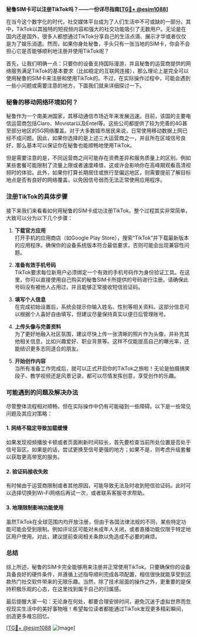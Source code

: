 **秘鲁SIM卡可以注册TikTok吗？——一份详尽指南[[TG💪+ @esim1088](https://t.me/s/esim1088)]**

在当今这个数字化的时代，社交媒体平台成为了人们生活中不可或缺的一部分。其中，TikTok以其独特的短视频内容和强大的社交功能吸引了无数用户。无论是在国内还是国外，很多人都想通过TikTok分享自己的生活点滴、展示才华或者仅仅是为了娱乐消遣。然而，如果你身处秘鲁，手头只有一张当地的SIM卡，你会不会担心它是否能够顺利地注册并使用TikTok呢？

首先，让我们明确一点：只要你的设备支持国际漫游，并且秘鲁的运营商提供的网络服务满足TikTok的基本要求（比如稳定的互联网连接），那么理论上是完全可以使用秘鲁的SIM卡来注册和使用TikTok的。不过，在实际操作过程中，可能会遇到一些小问题或需要注意的地方，下面我们就来详细探讨一下。

### 秘鲁的移动网络环境如何？

秘鲁作为一个南美洲国家，其移动通信市场近年来发展迅速。目前，该国的主要电信运营商包括Claro、Movistar以及Entel等。这些公司都提供了较为完善的4G甚至部分地区的5G网络覆盖。对于大多数城市居民来说，日常使用移动数据上网已经不成问题。因此，如果你选择的是上述三大运营商之一，并且所在区域信号良好，那么基本可以保证你在秘鲁也能顺畅地使用TikTok。

但是需要注意的是，不同运营商之间可能存在资费差异和服务质量上的区别。例如某些套餐可能限制了流量上限或者速度峰值，这或许会影响你在高峰期观看高清视频时的体验。此外，如果你打算长期居住或旅行至偏远地区，则需要提前了解目标地点是否有良好的网络覆盖，以免因信号弱而无法正常使用应用程序。

### 注册TikTok的具体步骤

接下来我们来看看如何用秘鲁的SIM卡成功注册TikTok。整个过程其实非常简单，大致可以分为以下几个步骤：

1. **下载官方应用**  
   打开手机的应用商店（如Google Play Store），搜索“TikTok”并下载最新版本的应用程序。确保你的设备系统版本符合最低要求，否则可能会出现兼容性问题。

2. **准备有效手机号码**  
   TikTok要求每位新用户必须绑定一个有效的手机号码作为身份验证工具。在这里，你可以直接使用自己购买的秘鲁SIM卡所提供的号码进行注册。请确保此号码没有被他人占用过，并且能够正常接收短信验证码。

3. **填写个人信息**  
   在完成初始设置后，系统会提示你输入姓名、性别等相关资料。这部分信息可以根据个人喜好自由填写，但建议尽量保持真实以便日后管理账号。

4. **上传头像与完善资料**  
   为了更好地融入社区氛围，建议尽快上传一张清晰的照片作为头像，并补充其他相关信息，比如兴趣爱好、职业背景等。这样不仅能提高自己的曝光率，还能结识更多志同道合的朋友。

5. **开始创作内容**  
   当所有准备工作完成后，就可以正式开启你的TikTok之旅啦！无论是拍摄搞笑段子、教学视频还是风景记录，都可以尽情发挥创意，享受创作的乐趣。

### 可能遇到的问题及解决办法

尽管整体流程相对顺畅，但在实际操作中仍有可能碰到一些障碍。以下是一些常见问题及其应对策略：

#### 1. 网络不稳定导致加载缓慢  
如果发现视频播放卡顿或者页面刷新时间较长，首先要检查当前所处位置是否处于信号盲区。如果是的话，尝试更换至信号更强的地方；如果不是，则考虑升级套餐以获取更高带宽的服务。

#### 2. 验证码接收失败  
有时候由于运营商限制或者其他原因，可能导致无法及时收到短信验证码。此时可以选择切换到Wi-Fi网络后再试一次，或者联系客服寻求帮助。

#### 3. 地理限制影响功能使用  
虽然TikTok在全球范围内均开放注册，但由于各国法律法规的不同，某些特定功能可能会受到限制。例如评论区可能对未成年人关闭，或者直播功能仅限于特定地区用户使用。对此，建议提前查阅相关条款以免造成不必要的麻烦。

### 总结

综上所述，秘鲁的SIM卡完全能够用来注册并正常使用TikTok。只要确保你的设备具备良好的硬件条件，并遵循上述指导顺利完成各项配置，相信很快就能享受到这款热门社交软件带来的无限乐趣。当然，除了技术层面的操作之外，更重要的是保持积极乐观的心态，在这里找到属于自己的归属感。

最后提醒大家一句：无论身在何处，都要合理安排时间，避免沉迷于虚拟世界而忽视现实生活中的美好事物哦！希望每位读者都能通过TikTok发现更多精彩瞬间，创造更多难忘回忆。

[[TG💪+ @esim1088](https://t.me/s/esim1088) ![Image](https://i.postimg.cc/4NQfJmqS/Snipaste-2025-05-13-00-14-12.png)]